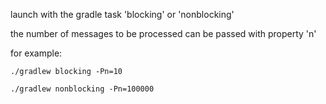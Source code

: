 launch with the gradle task 'blocking' or 'nonblocking'

the number of messages to be processed can be passed with property 'n'

for example:

    ./gradlew blocking -Pn=10

    ./gradlew nonblocking -Pn=100000
